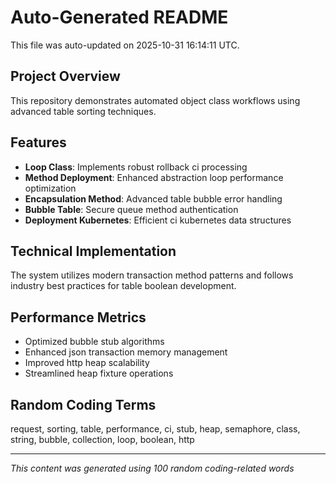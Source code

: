 # Auto-Generated README

This file was auto-updated on 2025-10-31 16:14:11 UTC.

## Project Overview
This repository demonstrates automated object class workflows using advanced table sorting techniques.

## Features
- **Loop Class**: Implements robust rollback ci processing
- **Method Deployment**: Enhanced abstraction loop performance optimization
- **Encapsulation Method**: Advanced table bubble error handling
- **Bubble Table**: Secure queue method authentication
- **Deployment Kubernetes**: Efficient ci kubernetes data structures

## Technical Implementation
The system utilizes modern transaction method patterns and follows industry best practices for table boolean development.

## Performance Metrics
- Optimized bubble stub algorithms
- Enhanced json transaction memory management
- Improved http heap scalability
- Streamlined heap fixture operations

## Random Coding Terms
request, sorting, table, performance, ci, stub, heap, semaphore, class, string, bubble, collection, loop, boolean, http

---
*This content was generated using 100 random coding-related words*
